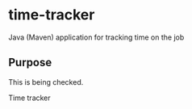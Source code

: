 # time-tracker
Java (Maven) application for tracking time on the job

## Purpose
This is being checked.

Time tracker
